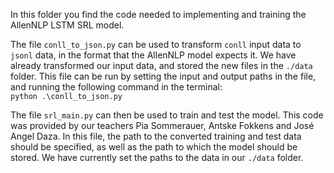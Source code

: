 In this folder you find the code needed to implementing and training the AllenNLP LSTM SRL model. 

The file `conll_to_json.py` can be used to transform `conll` input data to `jsonl` data, in the format that the AllenNLP model expects it. We have already transformed our input data, and stored the new files in the `./data` folder. This file can be run by setting the input and output paths in the file, and running the following command in the terminal:     
`python .\conll_to_json.py`

The file `srl_main.py` can then be used to train and test the model. This code was provided by our teachers Pia Sommerauer, Antske Fokkens and José Angel Daza. In this file, the path to the converted training and test data should be specified, as well as the path to which the model should be stored. We have currently set the paths to the data in our `./data` folder. 